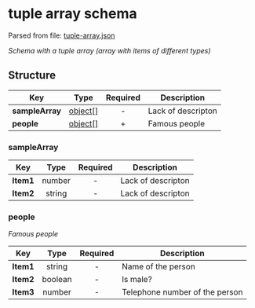 # __tuple array schema__
Parsed from file: [tuple-array.json](https://github.com/McCastles/JMC/blob/master/examples/tuple-array.json)

_Schema with a tuple array (array with items of different types)_
## __Structure__

|Key|Type|Required|Description|
|-|:-:|:-:|-|
|__sampleArray__|[object[]](#sampleArray)|-|Lack of descripton|
|__people__|[object[]](#people)|+|Famous people|
### __sampleArray__

|Key|Type|Required|Description|
|-|:-:|:-:|-|
|__Item1__|number|-|Lack of descripton|
|__Item2__|string|-|Lack of descripton|
### __people__
_Famous people_

|Key|Type|Required|Description|
|-|:-:|:-:|-|
|__Item1__|string|-|Name of the person|
|__Item2__|boolean|-|Is male?|
|__Item3__|number|-|Telephone number of the person|